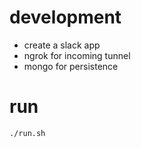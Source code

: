 # development
- create a slack app
- ngrok for incoming tunnel
- mongo for persistence

# run
`./run.sh`
